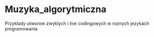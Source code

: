 # Muzyka_algorytmiczna
Przyklady utworow zwyklych i live codingowych w roznych jezykach programowania
